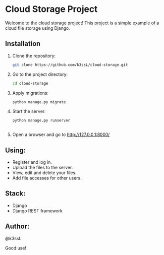 # Cloud Storage Project

Welcome to the cloud storage project! This project is a simple example of a cloud file storage using Django.

## Installation

1. Clone the repository:

   ```bash
   git clone https://github.com/k3ssL/cloud-storage.git
2. Go to the project directory:
    ```bash
    cd cloud-storage

3. Apply migrations:
    ```bash
    python manage.py migrate

4. Start the server:
    ```bash
    python manage.py runserver
  
5. Open a browser and go to http://127.0.0.1:8000/

## Using:
  + Register and log in.
  + Upload the files to the server.
  + View, edit and delete your files.
  + Add file accesses for other users.

## Stack:
+ Django
+ Django REST framework

## Author:
@k3ssL

Good use!
